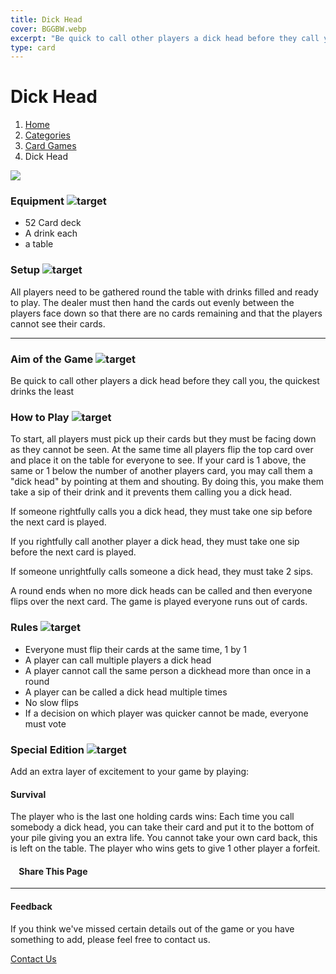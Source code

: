 ```yaml
---
title: Dick Head
cover: BGGBW.webp
excerpt: "Be quick to call other players a dick head before they call you, the quickest drinks the least"
type: card
---
```


# Dick Head

1.  [Home](/)
2.  [Categories](GameCategories)
3.  [Card Games](GameCategories/CardGames)
4.  Dick Head

![](/images/dickhead.webp)

### Equipment ![target](/images/liquor.webp)

-   52 Card deck
-   A drink each
-   a table

### Setup ![target](/images/settings.webp)

All players need to be gathered round the table with drinks filled and ready to play. The dealer must then hand the cards out evenly between the players face down so that there are no cards remaining and that the players cannot see their cards.

* * *

### Aim of the Game ![target](/images/target.webp)

Be quick to call other players a dick head before they call you, the quickest drinks the least

### How to Play ![target](/images/question.webp)

To start, all players must pick up their cards but they must be facing down as they cannot be seen. At the same time all players flip the top card over and place it on the table for everyone to see. If your card is 1 above, the same or 1 below the number of another players card, you may call them a "dick head" by pointing at them and shouting. By doing this, you make them take a sip of their drink and it prevents them calling you a dick head.

If someone rightfully calls you a dick head, they must take one sip before the next card is played.

If you rightfully call another player a dick head, they must take one sip before the next card is played.

If someone unrightfully calls someone a dick head, they must take 2 sips.

A round ends when no more dick heads can be called and then everyone flips over the next card. The game is played everyone runs out of cards.

### Rules ![target](/images/rules.webp)

-   Everyone must flip their cards at the same time, 1 by 1
-   A player can call multiple players a dick head
-   A player cannot call the same person a dickhead more than once in a round
-   A player can be called a dick head multiple times
-   No slow flips
-   If a decision on which player was quicker cannot be made, everyone must vote

### Special Edition ![target](/images/special.webp)

Add an extra layer of excitement to your game by playing:

#### **Survival**

The player who is the last one holding cards wins: Each time you call somebody a dick head, you can take their card and put it to the bottom of your pile giving you an extra life. You cannot take your own card back, this is left on the table. The player who wins gets to give 1 other player a forfeit.

####     Share This Page

[](https://www.facebook.com/sharer/sharer.php?u=beergogglegames.co.uk/GameCategories/CardGames/dickhead)[](https://www.instagram.com/direct/new/)[](https://twitter.com/intent/tweet?url=beergogglegames.co.uk/GameCategories/CardGames/dickhead)

* * *

#### Feedback

If you think we've missed certain details out of the game or you have something to add, please feel free to contact us.

  
  
  
[Contact Us](contact)
